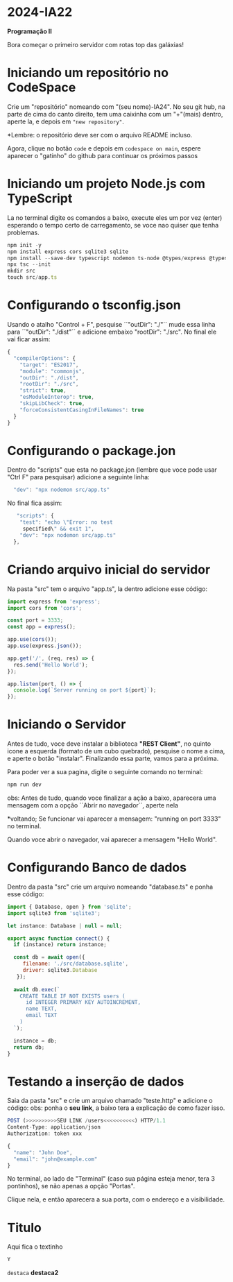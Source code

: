 # 2024-IA22

**Programação II**

Bora começar o primeiro servidor com rotas top das galáxias!

# Iniciando um repositório no CodeSpace
Crie um "repositório" nomeando com "(seu nome)-IA24".
No seu git hub, na parte de cima do canto direito, tem uma caixinha com um "+"(mais) dentro, aperte la, e depois em `"new repository"`.

*Lembre: o repositório deve ser com o arquivo README incluso.

Agora, clique no botão `code` e depois em `codespace on main`, espere aparecer o "gatinho" do github para continuar os próximos passos 


# Iniciando um projeto **Node.js** com TypeScript
La no terminal digite os comandos a baixo, execute eles um por vez (enter) esperando o tempo certo de carregamento, se voce nao quiser que tenha problemas.

````javascript
npm init -y
npm install express cors sqlite3 sqlite
npm install --save-dev typescript nodemon ts-node @types/express @types/cors
npx tsc --init
mkdir src
touch src/app.ts

````
# Configurando o **tsconfig.json**
Usando o atalho "Control + F", pesquise ´´"outDir": "./"´´ mude essa linha para ´´"outDir": "./dist"´´ e adicione embaixo  "rootDir": "./src". No final ele vai ficar assim:

````javascript
{
  "compilerOptions": {
    "target": "ES2017",
    "module": "commonjs",
    "outDir": "./dist",
    "rootDir": "./src",
    "strict": true,
    "esModuleInterop": true,
    "skipLibCheck": true,
    "forceConsistentCasingInFileNames": true
  }
}

````
 
# Configurando o **package.jon**
Dentro do "scripts" que esta no package.jon (lembre que voce pode usar "Ctrl F" para pesquisar) adicione a seguinte linha:

````javascript
  "dev": "npx nodemon src/app.ts"

````
No final fica assim: 
````javascript
   "scripts": {
    "test": "echo \"Error: no test 
     specified\" && exit 1",
    "dev": "npx nodemon src/app.ts"
  },

````
# Criando arquivo inicial do servidor
Na pasta "src" tem o arquivo "app.ts", la dentro adicione esse código:

````javascript
import express from 'express';
import cors from 'cors';

const port = 3333;
const app = express();

app.use(cors());
app.use(express.json());

app.get('/', (req, res) => {
  res.send('Hello World');
});

app.listen(port, () => {
  console.log(`Server running on port ${port}`);
});

````
# Iniciando o Servidor
Antes de tudo, voce deve instalar a biblioteca **"REST Client"**, no quinto icone a esquerda (formato de um cubo quebrado), pesquise o nome a cima, e aperte o botão "instalar". Finalizando essa parte, vamos para a próxima.

Para poder ver a sua pagina, digite o seguinte comando no terminal:

````javascript
npm run dev

````
obs: Antes de tudo, quando voce finalizar a ação a baixo, aparecera uma mensagem com a opção ´´Abrir no navegador´´, aperte nela

*voltando; Se funcionar vai aparecer a mensagem: "running on port 3333" no terminal.

Quando voce abrir o navegador, vai aparecer a mensagem "Hello World".


# Configurando Banco de dados
Dentro da pasta "src" crie um arquivo nomeando "database.ts" e ponha esse código: 

````javascript
import { Database, open } from 'sqlite';
import sqlite3 from 'sqlite3';

let instance: Database | null = null;

export async function connect() {
  if (instance) return instance;

  const db = await open({
     filename: './src/database.sqlite',
     driver: sqlite3.Database
   });
  
  await db.exec(`
    CREATE TABLE IF NOT EXISTS users (
      id INTEGER PRIMARY KEY AUTOINCREMENT,
      name TEXT,
      email TEXT
    )
  `);

  instance = db;
  return db;
}

````

# Testando a inserção de dados
Saia da pasta "src" e crie um arquivo chamado "teste.http" e adicione o código: 
obs: ponha o **seu link**, a baixo tera a explicação de como fazer isso.

````javascript
POST (>>>>>>>>>>SEU LINK /users<<<<<<<<<<) HTTP/1.1
Content-Type: application/json
Authorization: token xxx

{
  "name": "John Doe",
  "email": "john@example.com"
}


````
No terminal, ao lado de "Terminal" (caso sua página esteja menor, tera 3 pontinhos), se não apenas a opção "Portas".

Clique nela, e então aparecera a sua porta, com o endereço e a visibilidade.



# Titulo
Aqui fica o textinho

````javascript
Y

````


`destaca`
**destaca2**
